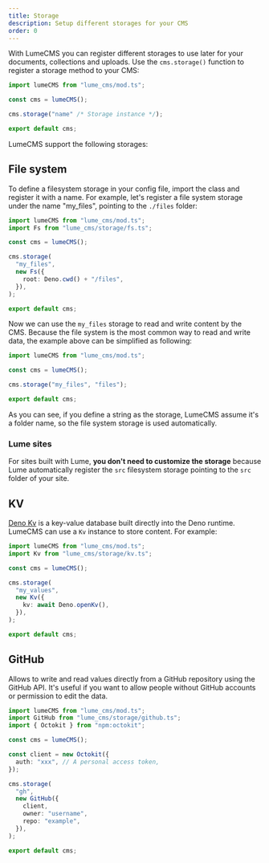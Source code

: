 ```yaml
---
title: Storage
description: Setup different storages for your CMS
order: 0
---
```


With LumeCMS you can register different storages to use later for your
documents, collections and uploads. Use the `cms.storage()` function to register
a storage method to your CMS:

```ts
import lumeCMS from "lume_cms/mod.ts";

const cms = lumeCMS();

cms.storage("name" /* Storage instance */);

export default cms;
```

LumeCMS support the following storages:

## File system

To define a filesystem storage in your config file, import the class and
register it with a name. For example, let's register a file system storage under
the name "my_files", pointing to the `./files` folder:

```ts
import lumeCMS from "lume_cms/mod.ts";
import Fs from "lume_cms/storage/fs.ts";

const cms = lumeCMS();

cms.storage(
  "my_files",
  new Fs({
    root: Deno.cwd() + "/files",
  }),
);

export default cms;
```

Now we can use the `my_files` storage to read and write content by the CMS.
Because the file system is the most common way to read and write data, the
example above can be simplified as following:

```ts
import lumeCMS from "lume_cms/mod.ts";

const cms = lumeCMS();

cms.storage("my_files", "files");

export default cms;
```

As you can see, if you define a string as the storage, LumeCMS assume it's a
folder name, so the file system storage is used automatically.

### Lume sites

For sites built with Lume, **you don't need to customize the storage** because
Lume automatically register the `src` filesystem storage pointing to the `src`
folder of your site.

## KV

[Deno Kv](https://docs.deno.com/deploy/kv/manual) is a key-value database built
directly into the Deno runtime. LumeCMS can use a `Kv` instance to store
content. For example:

```ts
import lumeCMS from "lume_cms/mod.ts";
import Kv from "lume_cms/storage/kv.ts";

const cms = lumeCMS();

cms.storage(
  "my_values",
  new Kv({
    kv: await Deno.openKv(),
  }),
);

export default cms;
```

## GitHub

Allows to write and read values directly from a GitHub repository using the
GitHub API. It's useful if you want to allow people without GitHub accounts or
permission to edit the data.

```ts
import lumeCMS from "lume_cms/mod.ts";
import GitHub from "lume_cms/storage/github.ts";
import { Octokit } from "npm:octokit";

const cms = lumeCMS();

const client = new Octokit({
  auth: "xxx", // A personal access token,
});

cms.storage(
  "gh",
  new GitHub({
    client,
    owner: "username",
    repo: "example",
  }),
);

export default cms;
```
